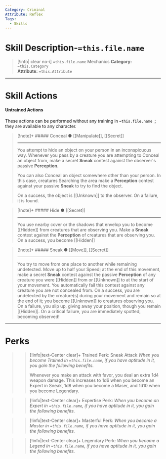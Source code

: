 ```yaml
---
Category: Criminal
Attribute: Reflex
Tags:
  - Skills
---
```

# Skill Description-`=this.file.name`

>[!info| clear no-i] `=this.file.name` Mechanics
>**Category:** `=this.Category`   
>**Attribute:** `=this.Attribute`
- - -
# Skill Actions
#### Untrained Actions
These actions can be performed without any training in `=this.file.name `; they are available to any character. 
> [!note]+ ##### Conceal ●
> [[Manipulate]], [[Secret]]
>- - -
>  You attempt to hide an object on your person in an inconspicuous way. Whenever you pass by a creature you are attempting to Conceal an object from, make a secret **Sneak** contest against the observer's passive **Perception**. 
>  
>  You can also Conceal an object somewhere other than your person. In this case, creatures Searching the area make a **Perception** contest against your passive **Sneak** to try to find the object.
>  
>  On a success, the object is [[Unknown]] to the observer. On a failure, it is found. 

> [!note]+ ##### Hide ●
> [[Secret]]
>- - -
>  You use nearby cover or the shadows that envelop you to become [[Hidden]] from creatures that are observing you. Make a **Sneak** contest against the **Perception** of creatures that are observing you. On a success, you become [[Hidden]]

> [!note]+ ##### Sneak ●
>[[Move]], [[Secret]]
>- - -
>  You try to move from one place to another while remaining undetected. Move up to half your Speed; at the end of this movement, make a secret **Sneak** contest against the passive **Perception** of any creature you were [[Hidden]] from or [[Unknown]] to at the start of your movement. You automatically fail this contest against any creature you are not concealed from. On a success, you are undetected by the creature(s) during your movement and remain so at the end of it; you become [[Unknown]] to creatures observing you. On a failure, you slip up, giving away your position, though you remain [[Hidden]]. On a critical failure, you are immediately spotted, becoming observed!

- - -
# Perks
>> [!info|text-Center clear]+ Trained Perk: Sneak Attack
>> *When you become Trained in `=this.file.name`, if you have aptitude in it, you gain the following benefits.*
>> 
>> Whenever you make an attack with favor, you deal an extra 1d4 weapon damage. This increases to 1d6 when you become an Expert in Sneak, 1d8 when you become a Maser, and 1d10 when you become Legendary. 

>> [!info|text-Center clear]+ Expertise Perk: 
>> *When you become an Expert in `=this.file.name`, if you have aptitude in it, you gain the following benefits.*
>> 

>> [!info|text-Center clear]+ Masterful Perk: 
>> *When you become a Master in `=this.file.name`, if you have aptitude in it, you gain the following benefits.*
>> 

>> [!info|text-Center clear]+ Legendary Perk: 
>> *When you become a Legend in `=this.file.name`, if you have aptitude in it, you gain the following benefits.*
>> 